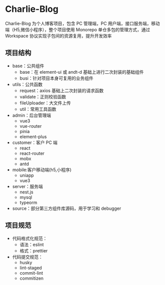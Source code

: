 # Charlie-Blog

Charlie-Blog 为个人博客项目，包含 PC 管理端，PC 用户端，接口服务端，移动端（H5,微信小程序），整个项目使用 Monorepo 单仓多包的管理方式，通过 Workspace 协议实现子包间的资源复用，提升开发效率

## 项目结构

- base：公共组件
  - base：在 element-ui 或 andt-d 基础上进行二次封装的基础组件
  - busi：针对项目本身可复用的业务组件
- utils：公共函数
  - request：axios 基础上二次封装的请求函数
  - validate：正则校验函数
  - fileUploader：大文件上传
  - util：常用工具函数
- admin：后台管理端
  - vue3
  - vue-router
  - pinia
  - element-plus
- customer：客户 PC 端
  - react
  - react-router
  - mobx
  - antd
- mobile:客户移动端(h5,小程序)
  - uniapp
  - vue3
- server：服务端
  - nest.js
  - mysql
  - typeorm
- source：部分第三方组件库源码，用于学习和 debugger

## 项目规范

- 代码格式化规范：
  - 语法：eslint
  - 格式：prettier
- 代码提交规范：
  - husky
  - lint-staged
  - commit-lint
  - commitizen
